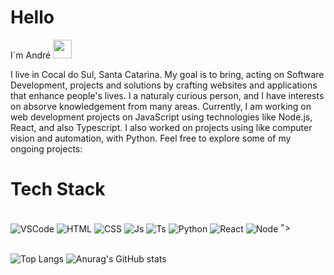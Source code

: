 # Hello

I´m André <img src="https://media.giphy.com/media/hvRJCLFzcasrR4ia7z/giphy.gif" width="30">

I live in Cocal do Sul, Santa Catarina. My goal is to bring, acting on Software Development, projects and solutions by crafting websites and applications that enhance people's lives. I a naturaly curious person, and I have interests on absorve knowledgement from many areas. 
Currently, I am working on web development projects on JavaScript using technologies like Node.js, React, and also Typescript. I also worked on projects using like computer vision and automation, with Python.
Feel free to explore some of my ongoing projects:

# Tech Stack
<div align = center"><br>
  <img align="center" alt="VSCode" src="https://img.shields.io/badge/Visual_Studio_Code-0078D4?style=for-the-badge&logo=visual%20studio%20code&logoColor=white">
  <img align="center" alt="HTML" src="https://img.shields.io/badge/HTML5-E34F26?style=for-the-badge&logo=html5&logoColor=white">
  <img align="center" alt="CSS" src="https://img.shields.io/badge/CSS3-1572B6?style=for-the-badge&logo=css3&logoColor=white">
  <img align="center" alt="Js" src="https://img.shields.io/badge/JavaScript-323330?style=for-the-badge&logo=javascript&logoColor=F7DF1E">
  <img align="center" alt="Ts" src="https://img.shields.io/badge/TypeScript-007ACC?style=for-the-badge&logo=typescript&logoColor=white">
  <img align="center" alt="Python" src="https://img.shields.io/badge/python-3670A0?style=for-the-badge&logo=python&logoColor=ffdd54">
  <img align="center" alt="React" src="https://shields.io/badge/react-black?logo=react&style=for-the-badge">
  <img align="center" alt="Node" src="https://img.shields.io/badge/Node.js-43853D?style=for-the-badge&logo=node.js&logoColor=white">
">

</div><br>

![Top Langs](https://github-readme-stats.vercel.app/api/top-langs/?username=andre-gcosta&hide_progress=false&theme=dark)
![Anurag's GitHub stats](https://github-readme-stats.vercel.app/api?username=andre-gcosta&show_icons=true&theme=dark)

